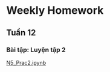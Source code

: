 
<h1> Weekly Homework </h1>


<h2> Tuần 12 </h2>

<h3> Bài tập: Luyện tập 2<br> </h3>

<a href="N5_Prac2.ipynb">
  N5_Prac2.ipynb
</a>
